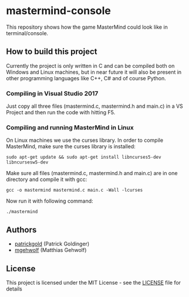 # mastermind-console

This repository shows how the game MasterMind could look like in terminal/console.

## How to build this project

Currently the project is only written in C and can be compiled both on Windows and Linux machines, but in near future it will also be present in other programming languages like C++, C# and of course Python.

### Compiling in Visual Studio 2017

Just copy all three files (mastermind.c, mastermind.h and main.c) in a VS Project and then run the code with hitting F5.

### Compiling and running MasterMind in Linux

On Linux machines we use the curses library. In order to compile MasterMind, make sure the curses library is installed:

```
sudo apt-get update && sudo apt-get install libncurses5-dev libncursesw5-dev
```

Make sure all files (mastermind.c, mastermind.h and main.c) are in one directory and compile it with gcc:

```
gcc -o mastermind mastermind.c main.c -Wall -lcurses
```
Now run it with following command:

```
./mastermind
```

## Authors

- [patrickgold](https://github.com/patrickgold) (Patrick Goldinger)
- [mgehwolf](https://github.com/mgehwolf) (Matthias Gehwolf)

## License

This project is licensed under the MIT License - see the [LICENSE](LICENSE) file for details
